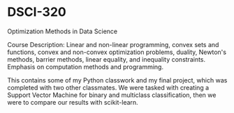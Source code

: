 # DSCI-320
Optimization Methods in Data Science

Course Description: Linear and non-linear programming, convex sets and functions, convex and non-convex optimization problems, duality, Newton's methods, barrier methods, linear equality, and inequality constraints. Emphasis on computation methods and programming.

This contains some of my Python classwork and my final project, which was completed with two other classmates. We were tasked with creating a Support Vector Machine for binary and multiclass classification, then we were to compare our results with scikit-learn. 
